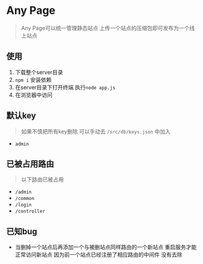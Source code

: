 # Any Page

> Any Page可以统一管理静态站点 上传一个站点的压缩包即可发布为一个线上站点

## 使用

1. 下载整个server目录
2. `npm i` 安装依赖
3. 在server目录下打开终端 执行`node app.js`
4. 在浏览器中访问

## 默认key

> 如果不慎把所有key删除 可以手动去 `/src/db/keys.json` 中加入

- `admin`

## 已被占用路由

> 以下路由已被占用

- `/admin`
- `/common`
- `/login`
- `/controller`

## 已知bug

- 当删掉一个站点后再添加一个与被删站点同样路由的一个新站点 重启服务才能正常访问新站点 因为前一个站点已经注册了相应路由的中间件 没有去除
